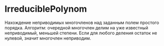 # IrreduciblePolynom

Нахождение неприводимых многочленов над заданным полем простого порядка.
Алгоритм:
	очередной многочлен делим на уже известный неприводимый, меньшей степени.
	Если для любого деления остаток не нулевой, значит многочлен неприводим.
